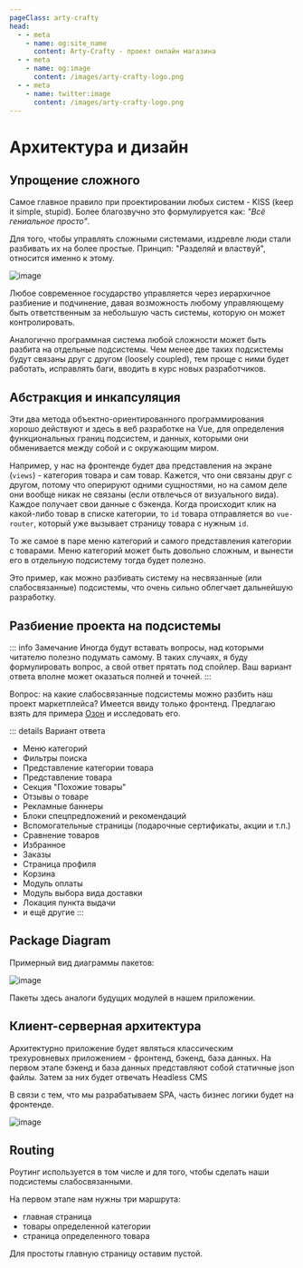 ```yaml
---
pageClass: arty-crafty
head:
  - - meta
    - name: og:site_name
      content: Arty-Crafty - проект онлайн магазина
  - - meta
    - name: og:image
      content: /images/arty-crafty-logo.png
  - - meta
    - name: twitter:image
      content: /images/arty-crafty-logo.png
---
```


# Архитектура и дизайн

## Упрощение сложного

Самое главное правило при проектировании любых систем - KISS (keep it simple, stupid). Более благозвучно это формулируется как: _"Всё гениальное просто"_.
<!-- Именно поэтому мы разделили проект на этапы -->

Для того, чтобы управлять сложными системами, издревле люди стали разбивать их на более простые. Принцип: "Разделяй и властвуй", относится именно к этому.

![image](/ru/arty-crafty/assets/images/divide-et-impera.webp)

Любое современное государство управляется через иерархичное разбиение и подчинение, давая возможность любому управляющему быть ответственным за небольшую часть системы, которую он может контролировать.

Аналогично программная система любой сложности может быть разбита на отдельные подсистемы. Чем менее две таких подсистемы будут связаны друг с другом (loosely coupled), тем проще с ними будет работать, исправлять баги, вводить в курс новых разработчиков.

## Абстракция и инкапсуляция

Эти два метода объектно-ориентированного программирования хорошо действуют и здесь в веб разработке на Vue, для определения функциональных границ подсистем, и данных, которыми они обменивается между собой и с окружающим миром.

Например, у нас на фронтенде будет два представления на экране (`views`) - категория товара и сам товар. Кажется, что они связаны друг с другом, потому что оперируют одними сущностями, но на самом деле они вообще никак не связаны (если отвлечься от визуального вида). Каждое получает свои данные с бэкенда. Когда происходит клик на какой-либо товар в списке категории, то `id` товара отправляется во `vue-router`, который уже вызывает страницу товара с нужным `id`.

То же самое в паре меню категорий и самого представления категории с товарами. Меню категорий может быть довольно сложным, и вынести его в отдельную подсистему тогда будет полезно.

Это пример, как можно разбивать систему на несвязанные (или слабосвязанные) подсистемы, что очень сильно облегчает дальнейшую разработку.

## Разбиение проекта на подсистемы

::: info Замечание
Иногда будут вставать вопросы, над которыми читателю полезно подумать самому. В таких случаях, я буду формулировать вопрос, а свой ответ прятать под спойлер. Ваш вариант ответа вполне может оказаться полней и точней.
:::

Вопрос: на какие слабосвязанные подсистемы можно разбить наш проект маркетплейса? Имеется ввиду только фронтенд. Предлагаю взять для примера [Озон](https://ozon.ru) и исследовать его.

::: details Вариант ответа
- Меню категорий
- Фильтры поиска
- Представление категории товара
- Представление товара
- Секция "Похожие товары"
- Отзывы о товаре
- Рекламные баннеры
- Блоки спецпредложений и рекомендаций
- Вспомогательные страницы (подарочные сертификаты, акции и т.п.)
- Сравнение товаров
- Избранное
- Заказы
- Страница профиля
- Корзина
- Модуль оплаты
- Модуль выбора вида доставки
- Локация пункта выдачи
- и ещё другие
:::

## Package Diagram

Примерный вид диаграммы пакетов:

![image](/ru/arty-crafty/assets/images/package-diagram.jpg)

Пакеты здесь аналоги будущих модулей в нашем приложении.

## Клиент-серверная архитектура

Архитектурно приложение будет являться классическим трехуровневых приложением - фронтенд, бэкенд, база данных. На первом этапе бэкенд и база данных представляют собой статичные json файлы. Затем за них будет отвечать Headless CMS

В связи с тем, что мы разрабатываем SPA, часть бизнес логики будет на фронтенде.

![image](/ru/arty-crafty/assets/images/three-tier-architecture.png)

## Routing

Роутинг используется в том числе и для того, чтобы сделать наши подсистемы слабосвязанными.

На первом этапе нам нужны три маршрута:

 - главная страница
 - товары определенной категории
 - страница определенного товара

Для простоты главную страницу оставим пустой.
